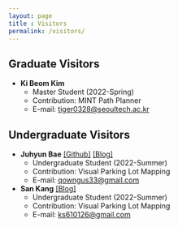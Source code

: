 ```yaml
---
layout: page
title : Visitors
permalink: /visitors/
---
```


## Graduate Visitors
* **Ki Beom Kim**
  * Master Student (2022-Spring)
  * Contribution: MINT Path Planner
  * E-mail: <tiger0328@seoultech.ac.kr>



## Undergraduate Visitors
* **Juhyun Bae** [[Github]](https://github.com/qowngus33) [[Blog]](https://kk-eezz.tistory.com)
  * Undergraduate Student (2022-Summer)
  * Contribution: Visual Parking Lot Mapping
  * E-mail: <qowngus33@gmail.com>
* **San Kang** [[Blog]](https://blog.naver.com/ks610126)
  * Undergraduate Student (2022-Summer)
  * Contribution: Visual Parking Lot Mapping
  * E-mail: <ks610126@gmail.com>